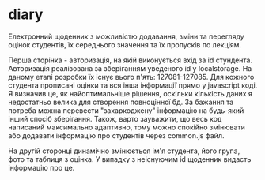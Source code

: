 # diary
Електронний щоденник з можливістю додавання, зміни та перегляду оцінок студентів, їх середнього значення та їх пропусків по лекціям.

Перша сторінка - авторизація, на якій виконується вхід за id стундента. Авторизація реалізована за зберіганням уведеного id у localstorage. На даному етапі розробки їх існує вього п'ять: 127081-127085. Для кожного студента прописані оцінки та вся інша інформації прямо у javascript коді. Я визначив це, як найоптимальніше рішення, оскільки кількість даних я недостатньо велика для створення повноцінної бд.
За бажання та потреба можна перевести "захаркоджену" інформацію на будь-який інший спосіб зберігання.
Також, варто зауважити, що весь код написаний максимально адаптивно, тому можно спокійно змінювати або додавати інформацію про студентів через common.js файл.

На другій сторонці динамічно змінюється ім'я студента, його група, фото та таблиця з оцінка. У випадку з неіснуючим id щоденник видасть інформацію про це.
